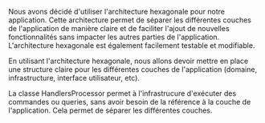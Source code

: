 ﻿
Nous avons décidé d'utiliser l'architecture hexagonale pour notre application.
Cette architecture permet de séparer les différentes couches de l'application de manière claire et
de faciliter l'ajout de nouvelles fonctionnalités sans impacter les autres parties de l'application.
L'architecture hexagonale est également facilement testable et modifiable.

En utilisant l'architecture hexagonale, nous allons devoir mettre en place une structure claire pour
les différentes couches de l'application (domaine, infrastructure, interface utilisateur, etc).

La classe HandlersProcessor permet à l'infrastrucure d'exécuter des commandes ou queries, sans avoir
besoin de la référence à la couche de l'application. Cela permet de séparer les différentes couches.

